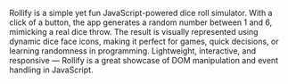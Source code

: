 Rollify is a simple yet fun JavaScript-powered dice roll simulator. With a click of a button, the app generates a random number between 1 and 6, mimicking a real dice throw. The result is visually represented using dynamic dice face icons, making it perfect for games, quick decisions, or learning randomness in programming. Lightweight, interactive, and responsive — Rollify is a great showcase of DOM manipulation and event handling in JavaScript.
